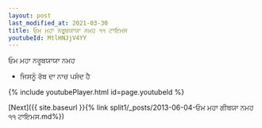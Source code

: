 ```yaml
---
layout: post
last_modified_at: 2021-03-30
title: ਓਮ ਮਹਾ ਨਰੂਥਯਾਯਾ ਨਮਹ ੧੧ ਟਾਇਮਸ
youtubeId: MtlHNJjV4YY
---
```

 
 
 ਓਮ ਮਹਾ ਨਰੂਥਯਾਯਾ ਨਮਹ  
 
 -  ਜਿਸਨੂੰ ਰੱਬ ਦਾ ਨਾਚ ਪਸੰਦ ਹੈ 
 
  
 
  
 
 
 
 
 
 


{% include youtubePlayer.html id=page.youtubeId %}
 
[Next]({{ site.baseurl }}{% link  split1/_posts/2013-06-04-ਓਮ ਮਹਾ ਗੀਥਯਾ ਨਮਹ ੧੧ ਟਾਇਮਸ.md%})
 
